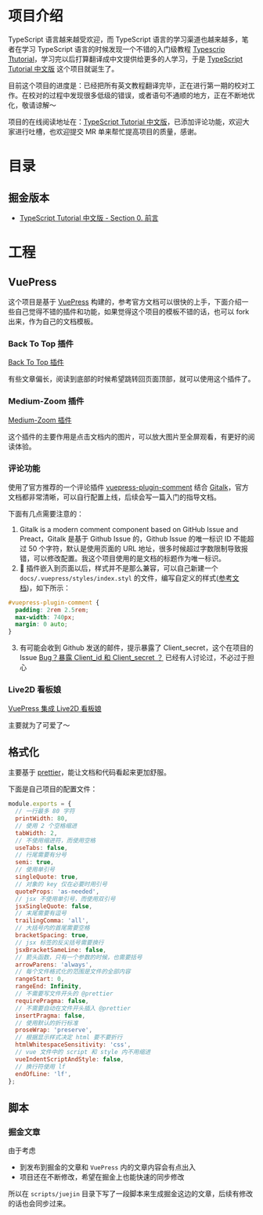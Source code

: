 # 项目介绍

TypeScript 语言越来越受欢迎，而 TypeScript 语言的学习渠道也越来越多，笔者在学习 TypeScript 语言的时候发现一个不错的入门级教程 [Typescrip Ttutorial](https://www.typescripttutorial.net/)，学习完以后打算翻译成中文提供给更多的人学习，于是 [TypeScript Tutorial 中文版](https://github.com/cody1991/TypeScript-Tutorial) 这个项目就诞生了。

目前这个项目的进度是：已经把所有英文教程翻译完毕，正在进行第一期的校对工作。在校对的过程中发现很多低级的错误，或者语句不通顺的地方，正在不断地优化，敬请谅解～

项目的在线阅读地址在：[TypeScript Tutorial 中文版](https://cody1991.github.io/TypeScript-Tutorial/)，已添加评论功能，欢迎大家进行吐槽，也欢迎提交 MR 单来帮忙提高项目的质量，感谢。

# 目录

## 掘金版本

- [TypeScript Tutorial 中文版 - Section 0. 前言](https://juejin.cn/post/6984281996449021966)

# 工程

## VuePress

这个项目是基于 [VuePress](https://vuepress.vuejs.org/) 构建的，参考官方文档可以很快的上手，下面介绍一些自己觉得不错的插件和功能，如果觉得这个项目的模板不错的话，也可以 fork 出来，作为自己的文档模板。

### Back To Top 插件

[Back To Top 插件](https://vuepress.vuejs.org/zh/plugin/official/plugin-back-to-top.html)

有些文章偏长，阅读到底部的时候希望跳转回页面顶部，就可以使用这个插件了。

### Medium-Zoom 插件

[Medium-Zoom 插件](https://vuepress.vuejs.org/zh/plugin/official/plugin-medium-zoom.html)

这个插件的主要作用是点击文档内的图片，可以放大图片至全屏观看，有更好的阅读体验。

### 评论功能

使用了官方推荐的一个评论插件 [vuepress-plugin-comment](https://github.com/dongyuanxin/vuepress-plugin-comment) 结合 [Gitalk](https://github.com/gitalk/gitalk)，官方文档都非常清晰，可以自行配置上线，后续会写一篇入门的指导文档。

下面有几点需要注意的：

1. Gitalk is a modern comment component based on GitHub Issue and Preact，Gitalk 是基于 Github Issue 的，Github Issue 的唯一标识 ID 不能超过 50 个字符，默认是使用页面的 URL 地址，很多时候超过字数限制导致报错，可以修改配置。我这个项目使用的是文档的标题作为唯一标识。
2.  插件嵌入到页面以后，样式并不是那么兼容，可以自己新建一个 `docs/.vuepress/styles/index.styl` 的文件，编写自定义的样式([参考文档](https://vuepress.vuejs.org/config/#styling))，如下所示：

```css
#vuepress-plugin-comment {
  padding: 2rem 2.5rem;
  max-width: 740px;
  margin: 0 auto;
}
```

3. 有可能会收到 Github 发送的邮件，提示暴露了 Client_secret，这个在项目的 Issue [Bug？暴露 Client_id 和 Client_secret ？](https://github.com/gitalk/gitalk/issues/150) 已经有人讨论过，不必过于担心

### Live2D 看板娘

[VuePress 集成 Live2D 看板娘](https://github.com/JoeyBling/vuepress-plugin-helper-live2d)

主要就为了可爱了～

## 格式化

主要基于 [prettier](https://prettier.io/)，能让文档和代码看起来更加舒服。

下面是自己项目的配置文件：

```js
module.exports = {
  // 一行最多 80 字符
  printWidth: 80,
  // 使用 2 个空格缩进
  tabWidth: 2,
  // 不使用缩进符，而使用空格
  useTabs: false,
  // 行尾需要有分号
  semi: true,
  // 使用单引号
  singleQuote: true,
  // 对象的 key 仅在必要时用引号
  quoteProps: 'as-needed',
  // jsx 不使用单引号，而使用双引号
  jsxSingleQuote: false,
  // 末尾需要有逗号
  trailingComma: 'all',
  // 大括号内的首尾需要空格
  bracketSpacing: true,
  // jsx 标签的反尖括号需要换行
  jsxBracketSameLine: false,
  // 箭头函数，只有一个参数的时候，也需要括号
  arrowParens: 'always',
  // 每个文件格式化的范围是文件的全部内容
  rangeStart: 0,
  rangeEnd: Infinity,
  // 不需要写文件开头的 @prettier
  requirePragma: false,
  // 不需要自动在文件开头插入 @prettier
  insertPragma: false,
  // 使用默认的折行标准
  proseWrap: 'preserve',
  // 根据显示样式决定 html 要不要折行
  htmlWhitespaceSensitivity: 'css',
  // vue 文件中的 script 和 style 内不用缩进
  vueIndentScriptAndStyle: false,
  // 换行符使用 lf
  endOfLine: 'lf',
};
```

## 脚本

### 掘金文章

由于考虑

- 到发布到掘金的文章和 `VuePress` 内的文章内容会有点出入
- 项目还在不断修改，希望在掘金上也能快速的同步修改

所以在 `scripts/juejin` 目录下写了一段脚本来生成掘金这边的文章，后续有修改的话也会同步过来。
